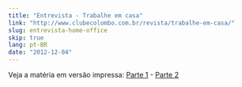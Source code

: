 ```yaml
---
title: "Entrevista - Trabalhe em casa"
link: "http://www.clubecolombo.com.br/revista/trabalhe-em-casa/"
slug: entrevista-home-office
skip: true
lang: pt-BR
date: "2012-12-04"
---
```


<!-- <p><a href="http://www.clubecolombo.com.br/revista/trabalhe-em-casa/"><img src="/static/img/posts/entrevista-colombo.jpg"/></a></p> -->

<!-- <p><em>Publicado originalmente na Revista Colombo Premmium.</em></p> -->

<p>Veja a matéria em versão impressa: <a href="/img/posts/revista-colombo-01.jpeg">Parte 1</a> - <a href="/img/posts/revista-colombo-02.jpeg">Parte 2</a></p>

<!-- <p>Home office é um regime de trabalho cada vez mais comum no Brasil que traz vantagens para empresas e profissionais. Segundo Carlos Filipe, engenheiro de software da Liferay Brasil, "Uma das maiores dificuldades diz respeito ao controle do tempo. Trabalhar em casa exige alto grau de responsabilidade, disciplina, organização e comprometimento".</p> -->
